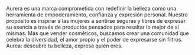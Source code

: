 Aurera es una marca comprometida con redefinir la belleza como una herramienta de empoderamiento, confianza y expresión personal.
Nuestro propósito es inspirar a las mujeres a sentirse seguras y libres de expresar su esencia a través de productos pensados para resaltar lo mejor de sí mismas. 
Más que vender cosméticos, buscamos crear una comunidad que celebra la diversidad, el amor propio y el poder de expresarse sin filtros.
Aurea: descubre tu belleza, expresa quién eres.
